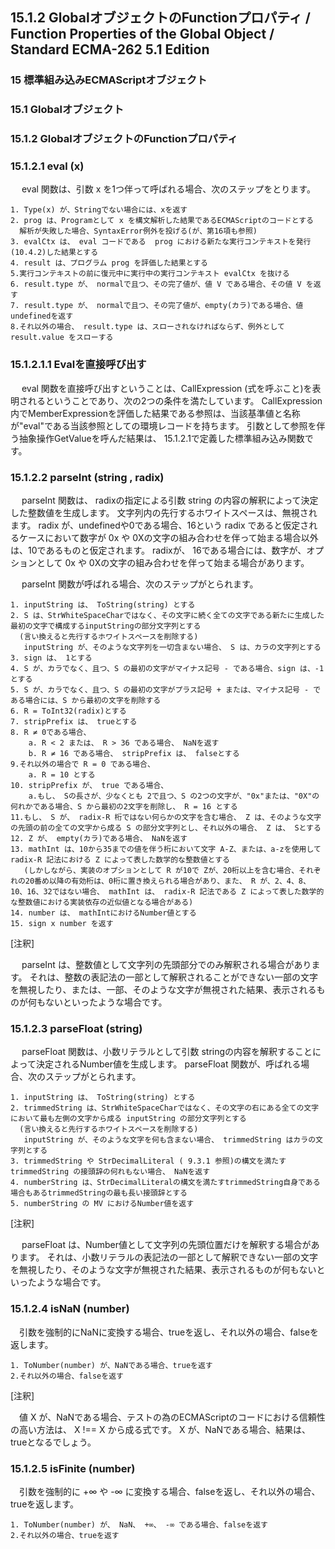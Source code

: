 15.1.2 GlobalオブジェクトのFunctionプロパティ / Function Properties of the Global Object / Standard ECMA-262 5.1 Edition
------------------------------------------------------------------------------------------------------------------------

### 15 標準組み込みECMAScriptオブジェクト

### 15.1 Globalオブジェクト

### 15.1.2 GlobalオブジェクトのFunctionプロパティ

### 15.1.2.1 eval (x)

　 eval 関数は、引数 x を1つ伴って呼ばれる場合、次のステップをとります。

    1. Type(x) が、Stringでない場合には、xを返す
    2. prog は、Programとして x を構文解析した結果であるECMAScriptのコードとする
      解析が失敗した場合、SyntaxError例外を投げる(が、第16項も参照)
    3. evalCtx は、 eval コードである  prog における新たな実行コンテキストを発行(10.4.2)した結果とする
    4. result は、プログラム prog を評価した結果とする
    5.実行コンテキストの前に復元中に実行中の実行コンテキスト evalCtx を抜ける
    6. result.type が、 normalで且つ、その完了値が、値 V である場合、その値 V を返す
    7. result.type が、 normalで且つ、その完了値が、empty(カラ)である場合、値undefinedを返す
    8.それ以外の場合、 result.type は、スローされなければならず、例外として result.value をスローする

### 15.1.2.1.1 Evalを直接呼び出す

　 eval 関数を直接呼び出すということは、CallExpression
(式を呼ぶこと)を表明されるということであり、次の2つの条件を満たしています。
CallExpression内でMemberExpressionを評価した結果である参照は、当該基準値と名称が"eval"である当該参照としての環境レコードを持ちます。
引数として参照を伴う抽象操作GetValueを呼んだ結果は、
15.1.2.1で定義した標準組み込み関数です。

### 15.1.2.2 parseInt (string , radix)

　 parseInt 関数は、 radixの指定による引数 string
の内容の解釈によって決定した整数値を生成します。
文字列内の先行するホワイトスペースは、無視されます。 radix
が、undefinedや0である場合、16という radix
であると仮定されるケースにおいて数字が 0x や
0Xの文字の組み合わせを伴って始まる場合以外は、10であるものと仮定されます。
radixが、 16である場合には、数字が、オプションとして 0x や
0Xの文字の組み合わせを伴って始まる場合があります。

　 parseInt 関数が呼ばれる場合、次のステップがとられます。

    1. inputString は、 ToString(string) とする
    2. S は、StrWhiteSpaceCharではなく、その文字に続く全ての文字である新たに生成した最初の文字で構成するinputStringの部分文字列とする
      (言い換えると先行するホワイトスペースを削除する)
       inputString が、そのような文字列を一切含まない場合、 S は、カラの文字列とする
    3. sign は、 1とする
    4. S が、カラでなく、且つ、S の最初の文字がマイナス記号 - である場合、sign は、-1 とする
    5. S が、カラでなく、且つ、S の最初の文字がプラス記号 + または、マイナス記号 - である場合には、S から最初の文字を削除する
    6. R = ToInt32(radix)とする
    7. stripPrefix は、 trueとする
    8. R ≠ 0である場合、
        a. R < 2 または、 R > 36 である場合、 NaNを返す
        b. R ≠ 16 である場合、 stripPrefix は、 falseとする
    9.それ以外の場合で R = 0 である場合、
        a. R = 10 とする
    10. stripPrefix が、 true である場合、
        a.もし、 Sの長さが、少なくとも 2で且つ、S の2つの文字が、"0x"または、"0X"の何れかである場合、S から最初の2文字を削除し、 R = 16 とする
    11.もし、 S が、 radix-R 桁ではない何らかの文字を含む場合、 Z は、そのような文字の先頭の前の全ての文字から成る S の部分文字列とし、それ以外の場合、 Z は、 Sとする
    12. Z が、 empty(カラ)である場合、 NaNを返す
    13. mathInt は、10から35までの値を伴う桁において文字 A-Z、または、a-zを使用して radix-R 記法における Z によって表した数学的な整数値とする
       (しかしながら、実装のオプションとして R が10で Zが、20桁以上を含む場合、それぞれの20番め以降の有効桁は、0桁に置き換えられる場合があり、また、 R が、2、4、8、10、16、32ではない場合、 mathInt は、 radix-R 記法である Z によって表した数学的な整数値における実装依存の近似値となる場合がある)
    14. number は、 mathIntにおけるNumber値とする
    15. sign x number を返す

[注釈]

　 parseInt
は、整数値として文字列の先頭部分でのみ解釈される場合があります。
それは、整数の表記法の一部として解釈されることができない一部の文字を無視したり、または、一部、そのような文字が無視された結果、表示されるものが何もないといったような場合です。

### 15.1.2.3 parseFloat (string)

　 parseFloat 関数は、小数リテラルとして引数
stringの内容を解釈することによって決定されるNumber値を生成します。
parseFloat 関数が、呼ばれる場合、次のステップがとられます。

    1. inputString は、 ToString(string) とする
    2. trimmedString は、StrWhiteSpaceCharではなく、その文字の右にある全ての文字において最も左側の文字から成る inputString の部分文字列とする
      (言い換えると先行するホワイトスペースを削除する)
       inputString が、そのような文字を何も含まない場合、 trimmedString はカラの文字列とする
    3. trimmedString や StrDecimalLiteral ( 9.3.1 参照)の構文を満たす trimmedString の接頭辞の何れもない場合、 NaNを返す
    4. numberString は、StrDecimalLiteralの構文を満たすtrimmedString自身である場合もあるtrimmedStringの最も長い接頭辞とする
    5. numberString の MV におけるNumber値を返す

[注釈]

　 parseFloat
は、Number値として文字列の先頭位置だけを解釈する場合があります。
それは、小数リテラルの表記法の一部として解釈できない一部の文字を無視したり、そのような文字が無視された結果、表示されるものが何もないといったような場合です。

### 15.1.2.4 isNaN (number)

　引数を強制的にNaNに変換する場合、trueを返し、それ以外の場合、falseを返します。

    1. ToNumber(number) が、NaNである場合、trueを返す
    2.それ以外の場合、falseを返す

[注釈]

　値 X
が、NaNである場合、テストの為のECMAScriptのコードにおける信頼性の高い方法は、
X !== X から成る式です。 X
が、NaNである場合、結果は、trueとなるでしょう。

### 15.1.2.5 isFinite (number)

　引数を強制的に +∞ や -∞
に変換する場合、falseを返し、それ以外の場合、trueを返します。

    1. ToNumber(number) が、 NaN、 +∞、 -∞ である場合、falseを返す
    2.それ以外の場合、trueを返す
